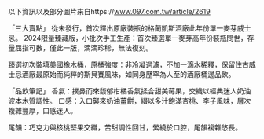 以下資訊以及部分圖片來自https://www.097.com.tw/article/2619

「三大賣點」
從未發行，首次釋出原廠裝瓶的格蘭凱斯酒廠此年份單一麥芽威士忌。
2024限量臻藏版，小批次手工生產：首次臻選單一麥芽高年份裝瓶問世，存量屈指可數，僅此一版，滴滴珍稀，無法復刻。

臻選初次裝填美國橡木桶，原桶強度：非冷凝過濾，不加一滴水稀釋，保留住古威士忌酒廠最原始而純粹的斯貝賽風味，如同身歷罕為人至的酒廠桶邊品飲。

「品飲筆記」
香氣：撲鼻而來馥郁柑橘香氣揉合甜美莓果，交織以經典迷人奶油波本木質調性。
口感：入口襲來奶油薑餅，綴以多汁飽滿杏桃、李子風味，層次複雜豐厚，口感迷人。

尾韻：巧克力與核桃堅果交織，苦甜調性回甘，縈繞於口腔，尾韻複雜悠長。